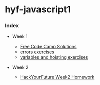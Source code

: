 # hyf-javascript1

### Index

 * Week 1
    * [Free Code Camp Solutions](./week1/FCC_Solutions.md)
    * [errors exercises](./week1/errors_exercises.md)
    * [variables and hoisting exercises](./week1/variables_and_hoisting_exercises.md)
    
 * Week 2
    * [HackYourFuture Week2 Homework](./week2/HYFWeek2Homework.md)
